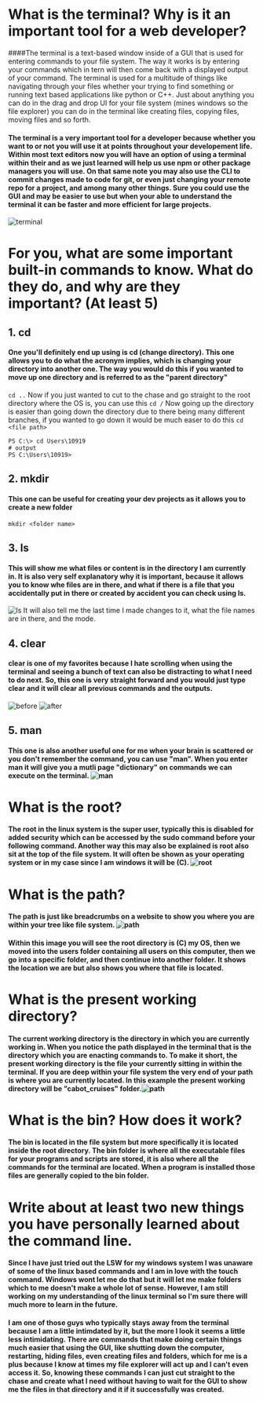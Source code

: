 # What is the terminal? Why is it an important tool for a web developer?
####The terminal is a text-based window inside of a GUI that is used for entering commands to your file system. The way it works is by entering your commands which in tern will then come back with a displayed output of your command. The terminal is used for a multitude of things like navigating through your files whether your trying to find something or running text based applications like python or C++. Just about anything you can do in the drag and drop UI for your file system (mines windows so the file explorer) you can do in the terminal like creating files, copying files, moving files and so forth.

#### The terminal is a very important tool for a developer because whether you want to or not you will use it at points throughout your developement life. Within most text editors now you will have an option of using a terminal within their and as we just learned will help us use npm or other package managers you will use. On that same note you may also use the CLI to commit changes made to code for git, or even just changing your remote repo for a project, and among many other things. Sure you could use the GUI and may be easier to use but when your able to understand the terminal it can be faster and more efficient for large projects.
![terminal](https://user-images.githubusercontent.com/97576252/213946641-d20a0caa-1e3b-46dd-8575-e3edf8843119.jpg)

# For you, what are some important built-in commands to know. What do they do, and why are they important? (At least 5)
## 1. **cd** 
#### One you'll definitely end up using is cd (change directory). This one allows you to do what the acronym implies, which is changing your directory into another one. The way you would do this if you wanted to move up one directory and is referred to as the "parent directory"
`cd ..` 
Now if you just wanted to cut to the chase and go straight to the root directory where the OS is, you can use this
`cd /`
Now going up the directory is easier than going down the directory due to there being many different branches, if you wanted to go down it would be much easer to do this `cd <file path>`
``` 
PS C:\> cd Users\10919
# output
PS C:\Users\10919>
````

## 2. **mkdir**
#### This one can be useful for creating your dev projects as it allows you to create a new folder
`mkdir <folder name>`

## 3. **ls**
#### This will show me what files or content is in the directory I am currently in. It is also very self explanatory why it is important, because it allows you to know whe files are in there, and what if there is a file that you accidentally put in there or created by accident you can check using ls.
![ls](https://user-images.githubusercontent.com/97576252/213948278-75480107-485c-4c12-a04a-20aac201f637.jpg)
It will also tell me the last time I made changes to it, what the file names are in there, and the mode.

## 4. **clear** 
#### clear is one of my favorites because I hate scrolling when using the terminal and seeing a bunch of text can also be distracting to what I need to do next. So, this one is very straight forward and you would just type clear and it will clear all previous commands and the outputs.
![before](https://user-images.githubusercontent.com/97576252/213951638-8b12441b-8a64-4e32-8c84-bc1965ad3858.jpg) ![after](https://user-images.githubusercontent.com/97576252/213951731-a94f28ae-c17b-46cf-95ed-9c205b323093.jpg)

## 5. **man**
#### This one is also another useful one for me when your brain is scattered or you don't remember the command, you can use "man". When you enter man it will give you a mutli page "dictionary" on commands we can execute on the terminal. ![man](https://user-images.githubusercontent.com/97576252/213954135-85672fea-fb9d-49c5-99e2-8eedd6df9160.jpg)

# What is the root?
#### The root in the linux system is the super user, typically this is disabled for added security which can be accessed by the sudo command before your following command. Another way this may also be explained is root also sit at the top of the file system. It will often be shown as your operating system or in my case since I am windows it will be (C). ![root](https://user-images.githubusercontent.com/97576252/213955448-85c478d2-7120-4c8b-ae2b-19f3849259eb.jpg)

# What is the path?
#### The path is just like breadcrumbs on a website to show you where you are within your tree like file system. ![path](https://user-images.githubusercontent.com/97576252/213956300-fa5a2ce3-49fc-48f6-9906-22b492a9ea74.jpg)
#### Within this image you will see the root directory is (C) my OS, then we moved into the users folder containing all users on this computer, then we go into a specific folder, and then continue into another folder. It shows the location we are but also shows you where that file is located.


# What is the present working directory?
#### The current working directory is the directory in which you are currently working in. When you notice the path displayed in the terminal that is the directory which you are enacting commands to. To make it short, the present working directory is the file your currently sitting in within the terminal. If you are deep within your file system the very end of your path is where you are currently located. In this example the present working directory will be "cabot_cruises" folder.![path](https://user-images.githubusercontent.com/97576252/213958133-a1342bd9-3a37-4f7e-80cc-84ad562a18d6.jpg)


# What is the bin? How does it work?
#### The bin is located in the file system but more specifically it is located inside the root directory. The bin folder is where all the executable files for your programs and scripts are stored, it is also where all the commands for the terminal are located. When a program is installed those files are generally copied to the bin folder. 


# Write about at least two new things you have personally learned about the command line.
#### Since I have just tried out the LSW for my windows system I was unaware of some of the linux based commands and I am in love with the touch command. Windows wont let me do that but it will let me make folders which to me doesn't make a whole lot of sense. However, I am still working on my understanding of the linux terminal so I'm sure there will much more to learn in the future. 
#### I am one of those guys who typically stays away from the terminal because I am a little intimdated by it, but the more I look it seems a little less intimidating. There are commands that make doing certain things much easier that using the GUI, like shutting down the computer, restarting, hiding files, even creating files and folders, which for me is a plus because I know at times my file explorer will act up and I can't even access it. So, knowing these commands I can just cut straight to the chase and create what I need without having to wait for the GUI to show me the files in that directory and it if it successfully was created.
